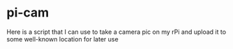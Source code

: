 # pi-cam
Here is a script that I can use to take a camera pic on my rPi and upload it to some well-known location for later use
